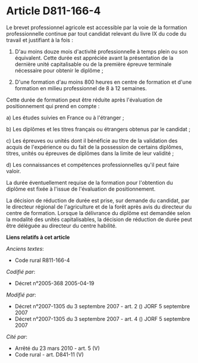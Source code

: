 # Article D811-166-4

Le brevet professionnel agricole est accessible par la voie de la formation professionnelle continue par tout candidat
relevant du livre IX du code du travail et justifiant à la fois :

1. D'au moins douze mois d'activité professionnelle à temps plein ou son équivalent. Cette durée est appréciée avant la
présentation de la dernière unité capitalisable ou de la première épreuve terminale nécessaire pour obtenir le diplôme ;

2. D'une formation d'au moins 800 heures en centre de formation et d'une formation en milieu professionnel de 8 à 12
semaines.

Cette durée de formation peut être réduite après l'évaluation de positionnement qui prend en compte :

a) Les études suivies en France ou à l'étranger ;

b) Les diplômes et les titres français ou étrangers obtenus par le candidat ;

c) Les épreuves ou unités dont il bénéficie au titre de la validation des acquis de l'expérience ou du fait de la possession
de certains diplômes, titres, unités ou épreuves de diplômes dans la limite de leur validité ;

d) Les connaissances et compétences professionnelles qu'il peut faire valoir.

La durée éventuellement requise de la formation pour l'obtention du diplôme est fixée à l'issue de l'évaluation de
positionnement.

La décision de réduction de durée est prise, sur demande du candidat, par le directeur régional de l'agriculture et de la
forêt après avis du directeur du centre de formation. Lorsque la délivrance du diplôme est demandée selon la modalité des
unités capitalisables, la décision de réduction de durée peut être déléguée au directeur du centre habilité.

**Liens relatifs à cet article**

_Anciens textes_:

  - Code rural R811-166-4

_Codifié par_:

  - Décret n°2005-368 2005-04-19

_Modifié par_:

  - Décret n°2007-1305 du 3 septembre 2007 - art. 2 () JORF 5 septembre 2007
  - Décret n°2007-1305 du 3 septembre 2007 - art. 4 () JORF 5 septembre 2007

_Cité par_:

  - Arrêté du 23 mars 2010 - art. 5 (V)
  - Code rural - art. D841-11 (V)
